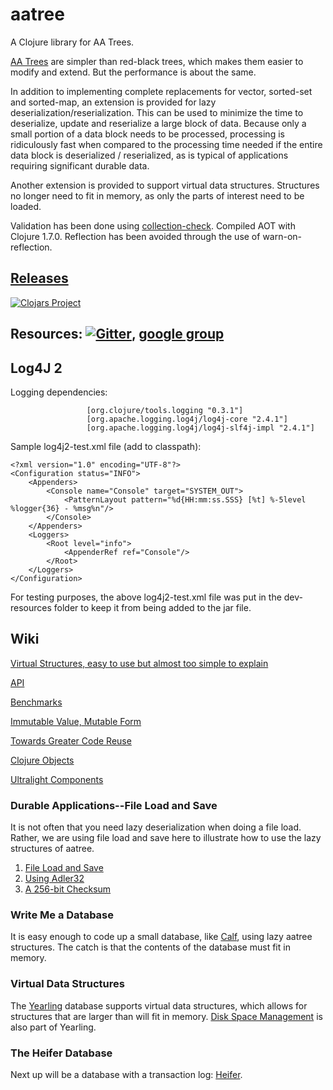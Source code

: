 # aatree

A Clojure library for AA Trees.

[AA Trees](https://en.wikipedia.org/wiki/AA_tree) 
are simpler than red-black trees,
which makes them easier to modify and extend.
But the performance is about the same.

In addition to implementing complete replacements for vector, sorted-set 
and sorted-map, an extension is
provided for lazy deserialization/reserialization.
This can be used to minimize the time to deserialize, update and reserialize
a large block of data. Because only a small portion of a data block
needs to be processed, processing is ridiculously fast when compared to
the processing time needed if the entire data block is deserialized / reserialized,
as is typical of applications requiring significant durable data.

Another extension is provided to support virtual data structures.
Structures no longer need to fit in memory, as only the parts of interest need to be
loaded.

Validation has been done using 
[collection-check](https://github.com/ztellman/collection-check).
Compiled AOT with Clojure 1.7.0. Reflection has been avoided through the
use of warn-on-reflection.

## [Releases](https://github.com/laforge49/aatree/releases)
[![Clojars Project](http://clojars.org/aatree/latest-version.svg)](http://clojars.org/aatree)

## Resources: [![Gitter](https://badges.gitter.im/Join%20Chat.svg)](https://gitter.im/laforge49/aatree?utm_source=badge&utm_medium=badge&utm_campaign=pr-badge), [google group](https://groups.google.com/forum/?hl=en#!forum/agilewikidevelopers)

## Log4J 2

Logging dependencies:
```
                 [org.clojure/tools.logging "0.3.1"]
                 [org.apache.logging.log4j/log4j-core "2.4.1"]
                 [org.apache.logging.log4j/log4j-slf4j-impl "2.4.1"]
```

Sample log4j2-test.xml file (add to classpath):
```
<?xml version="1.0" encoding="UTF-8"?>
<Configuration status="INFO">
    <Appenders>
        <Console name="Console" target="SYSTEM_OUT">
            <PatternLayout pattern="%d{HH:mm:ss.SSS} [%t] %-5level %logger{36} - %msg%n"/>
        </Console>
    </Appenders>
    <Loggers>
        <Root level="info">
            <AppenderRef ref="Console"/>
        </Root>
    </Loggers>
</Configuration>
```

For testing purposes, the above log4j2-test.xml file was 
put in the dev-resources folder to keep it from being added to the jar file.

## Wiki

[Virtual Structures, easy to use but almost too simple to explain](https://github.com/laforge49/aatree/wiki/Virtual-Structures,-easy-to-use-but-almost-too-simple-to-explain)

[API](https://github.com/laforge49/aatree/wiki/API)

[Benchmarks](https://github.com/laforge49/aatree/wiki/Benchmarks)

[Immutable Value, Mutable Form](https://github.com/laforge49/aatree/wiki/Immutable-Value,-Mutable-Form)

[Towards Greater Code Reuse](https://github.com/laforge49/aatree/wiki/Towards-Greater-Code-Reuse)

[Clojure Objects](https://github.com/laforge49/aatree/wiki/Clojure-Objects)

[Ultralight Components](https://github.com/laforge49/aatree/wiki/Ultralight-Components)

### Durable Applications--File Load and Save

It is not often that you need lazy deserialization when doing a file load. 
Rather, we are using file load and save here to illustrate how to use the lazy 
structures of aatree. 

1. [File Load and Save](https://github.com/laforge49/aatree/wiki/File-Load-and-Save)
1. [Using Adler32](https://github.com/laforge49/aatree/wiki/Using-Adler32)
1. [A 256-bit Checksum](https://github.com/laforge49/aatree/wiki/A-256-Bit-Checksum)

### Write Me a Database

It is easy enough to code up a small database, like
[Calf](https://github.com/laforge49/aatree/wiki/Calf),
using lazy aatree structures.
The catch is that the contents of the database must fit in memory.

### Virtual Data Structures

The [Yearling](https://github.com/laforge49/aatree/wiki/Yearling) database
supports virtual data structures, which allows for structures 
that are larger than will fit in memory.
[Disk Space Management](https://github.com/laforge49/aatree/wiki/Disk-Space-Management)
is also part of Yearling.

### The Heifer Database

Next up will be a database with a transaction log: 
[Heifer](https://github.com/laforge49/aatree/issues/28).
